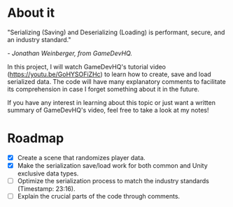 # About it
"Serializing (Saving) and Deserializing (Loading) is performant, secure, and an industry standard."

_- Jonathan Weinberger, from GameDevHQ._

 In this project, I will watch GameDevHQ's tutorial video (https://youtu.be/GoHYSOFiZHc) to learn how to create, save and load serialized data. The code will have many explanatory comments to facilitate its comprehension in case I forget something about it in the future.
 
If you have any interest in learning about this topic or just want a written summary of GameDevHQ's video, feel free to take a look at my notes!

# Roadmap
- [x] Create a scene that randomizes player data.
- [x] Make the serialization save/load work for both common and Unity exclusive data types.
- [ ] Optimize the serialization process to match the industry standards (Timestamp: 23:16).
- [ ] Explain the crucial parts of the code through comments.

